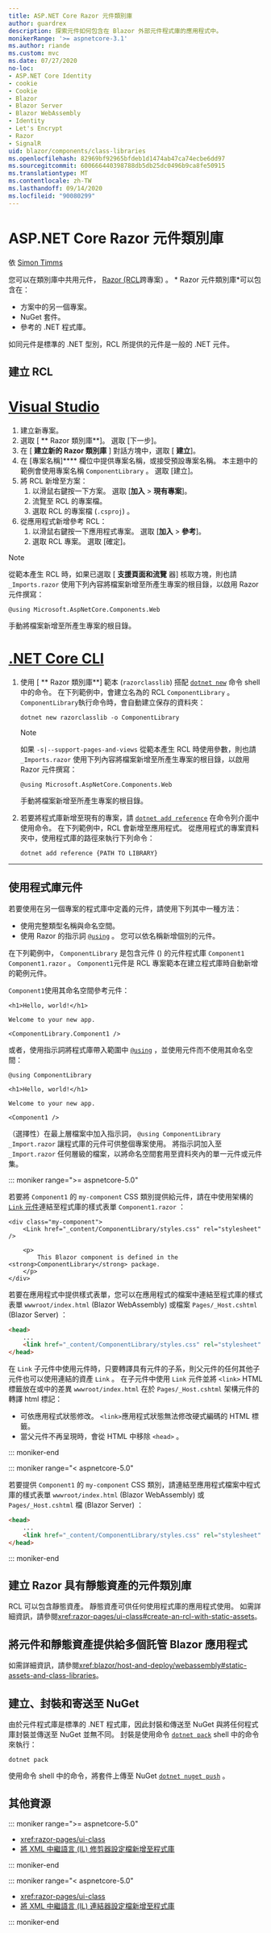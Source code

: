 ```yaml
---
title: ASP.NET Core Razor 元件類別庫
author: guardrex
description: 探索元件如何包含在 Blazor 外部元件程式庫的應用程式中。
monikerRange: '>= aspnetcore-3.1'
ms.author: riande
ms.custom: mvc
ms.date: 07/27/2020
no-loc:
- ASP.NET Core Identity
- cookie
- Cookie
- Blazor
- Blazor Server
- Blazor WebAssembly
- Identity
- Let's Encrypt
- Razor
- SignalR
uid: blazor/components/class-libraries
ms.openlocfilehash: 82969bf92965bfdeb1d1474ab47ca74ecbe6dd97
ms.sourcegitcommit: 600666440398788db5db25dc0496b9ca8fe50915
ms.translationtype: MT
ms.contentlocale: zh-TW
ms.lasthandoff: 09/14/2020
ms.locfileid: "90080299"
---
```

# <a name="aspnet-core-no-locrazor-components-class-libraries"></a>ASP.NET Core Razor 元件類別庫

依 [Simon Timms](https://github.com/stimms)

您可以在類別庫中共用元件， [ Razor (RCL](xref:razor-pages/ui-class)跨專案) 。 * Razor 元件類別庫*可以包含在：

* 方案中的另一個專案。
* NuGet 套件。
* 參考的 .NET 程式庫。

如同元件是標準的 .NET 型別，RCL 所提供的元件是一般的 .NET 元件。

## <a name="create-an-rcl"></a>建立 RCL

# <a name="visual-studio"></a>[Visual Studio](#tab/visual-studio)

1. 建立新專案。
1. 選取 [ ** Razor 類別庫**]。 選取 [下一步]。
1. 在 [ **建立新的 Razor 類別庫** ] 對話方塊中，選取 [ **建立**]。
1. 在 [專案名稱]**** 欄位中提供專案名稱，或接受預設專案名稱。 本主題中的範例會使用專案名稱 `ComponentLibrary` 。 選取 [建立]。
1. 將 RCL 新增至方案：
   1. 以滑鼠右鍵按一下方案。 選取 [**加入**  >  **現有專案**]。
   1. 流覽至 RCL 的專案檔。
   1. 選取 RCL 的專案檔 (`.csproj`) 。
1. 從應用程式新增參考 RCL：
   1. 以滑鼠右鍵按一下應用程式專案。 選取 [**加入**  >  **參考**]。
   1. 選取 RCL 專案。 選取 [確定]。

> [!NOTE]
> 從範本產生 RCL 時，如果已選取 [ **支援頁面和流覽** 器] 核取方塊，則也請 `_Imports.razor` 使用下列內容將檔案新增至所產生專案的根目錄，以啟用 Razor 元件撰寫：
>
> ```razor
> @using Microsoft.AspNetCore.Components.Web
> ```
>
> 手動將檔案新增至所產生專案的根目錄。

# <a name="net-core-cli"></a>[.NET Core CLI](#tab/netcore-cli)

1. 使用 [ ** Razor 類別庫**] 範本 (`razorclasslib`) 搭配 [`dotnet new`](/dotnet/core/tools/dotnet-new) 命令 shell 中的命令。 在下列範例中，會建立名為的 RCL `ComponentLibrary` 。 `ComponentLibrary`執行命令時，會自動建立保存的資料夾：

   ```dotnetcli
   dotnet new razorclasslib -o ComponentLibrary
   ```

   > [!NOTE]
   > 如果 `-s|--support-pages-and-views` 從範本產生 RCL 時使用參數，則也請 `_Imports.razor` 使用下列內容將檔案新增至所產生專案的根目錄，以啟用 Razor 元件撰寫：
   >
   > ```razor
   > @using Microsoft.AspNetCore.Components.Web
   > ```
   >
   > 手動將檔案新增至所產生專案的根目錄。

1. 若要將程式庫新增至現有的專案，請 [`dotnet add reference`](/dotnet/core/tools/dotnet-add-reference) 在命令列介面中使用命令。 在下列範例中，RCL 會新增至應用程式。 從應用程式的專案資料夾中，使用程式庫的路徑來執行下列命令：

   ```dotnetcli
   dotnet add reference {PATH TO LIBRARY}
   ```

---

## <a name="consume-a-library-component"></a>使用程式庫元件

若要使用在另一個專案的程式庫中定義的元件，請使用下列其中一種方法：

* 使用完整類型名稱與命名空間。
* 使用 Razor 的指示詞 [`@using`](xref:mvc/views/razor#using) 。 您可以依名稱新增個別的元件。

在下列範例中， `ComponentLibrary` 是包含元件 () 的元件程式庫 `Component1` `Component1.razor` 。 `Component1`元件是 RCL 專案範本在建立程式庫時自動新增的範例元件。

`Component1`使用其命名空間參考元件：

```razor
<h1>Hello, world!</h1>

Welcome to your new app.

<ComponentLibrary.Component1 />
```

或者，使用指示詞將程式庫帶入範圍中 [`@using`](xref:mvc/views/razor#using) ，並使用元件而不使用其命名空間：

```razor
@using ComponentLibrary

<h1>Hello, world!</h1>

Welcome to your new app.

<Component1 />
```

（選擇性）在最上層檔案中加入指示詞， `@using ComponentLibrary` `_Import.razor` 讓程式庫的元件可供整個專案使用。 將指示詞加入至 `_Import.razor` 任何層級的檔案，以將命名空間套用至資料夾內的單一元件或元件集。

::: moniker range=">= aspnetcore-5.0"

若要將 `Component1` 的 `my-component` CSS 類別提供給元件，請在中使用架構的[ `Link` 元件](xref:blazor/fundamentals/additional-scenarios#influence-html-head-tag-elements)連結至程式庫的樣式表單 `Component1.razor` ：

```razor
<div class="my-component">
    <Link href="_content/ComponentLibrary/styles.css" rel="stylesheet" />

    <p>
        This Blazor component is defined in the <strong>ComponentLibrary</strong> package.
    </p>
</div>
```

若要在應用程式中提供樣式表單，您可以在應用程式的檔案中連結至程式庫的樣式表單 `wwwroot/index.html` (Blazor WebAssembly) 或檔案 `Pages/_Host.cshtml` (Blazor Server) ：

```html
<head>
    ...
    <link href="_content/ComponentLibrary/styles.css" rel="stylesheet" />
</head>
```

在 `Link` 子元件中使用元件時，只要轉譯具有元件的子系，則父元件的任何其他子元件也可以使用連結的資產 `Link` 。 在子元件中使用 `Link` 元件並將 `<link>` HTML 標籤放在或中的差異 `wwwroot/index.html` 在於 `Pages/_Host.cshtml` 架構元件的轉譯 html 標記：

* 可依應用程式狀態修改。 `<link>`應用程式狀態無法修改硬式編碼的 HTML 標籤。
* 當父元件不再呈現時，會從 HTML 中移除 `<head>` 。

::: moniker-end

::: moniker range="< aspnetcore-5.0"

若要提供 `Component1` 的 `my-component` CSS 類別，請連結至應用程式檔案中程式庫的樣式表單 `wwwroot/index.html` (Blazor WebAssembly) 或 `Pages/_Host.cshtml` 檔 (Blazor Server) ：

```html
<head>
    ...
    <link href="_content/ComponentLibrary/styles.css" rel="stylesheet" />
</head>
```

::: moniker-end

## <a name="create-a-no-locrazor-components-class-library-with-static-assets"></a>建立 Razor 具有靜態資產的元件類別庫

RCL 可以包含靜態資產。 靜態資產可供任何使用程式庫的應用程式使用。 如需詳細資訊，請參閱<xref:razor-pages/ui-class#create-an-rcl-with-static-assets>。

## <a name="supply-components-and-static-assets-to-multiple-hosted-no-locblazor-apps"></a>將元件和靜態資產提供給多個託管 Blazor 應用程式

如需詳細資訊，請參閱<xref:blazor/host-and-deploy/webassembly#static-assets-and-class-libraries>。

## <a name="build-pack-and-ship-to-nuget"></a>建立、封裝和寄送至 NuGet

由於元件程式庫是標準的 .NET 程式庫，因此封裝和傳送至 NuGet 與將任何程式庫封裝並傳送至 NuGet 並無不同。 封裝是使用命令 [`dotnet pack`](/dotnet/core/tools/dotnet-pack) shell 中的命令來執行：

```dotnetcli
dotnet pack
```

使用命令 shell 中的命令，將套件上傳至 NuGet [`dotnet nuget push`](/dotnet/core/tools/dotnet-nuget-push) 。

## <a name="additional-resources"></a>其他資源

::: moniker range=">= aspnetcore-5.0"

* <xref:razor-pages/ui-class>
* [將 XML 中繼語言 (IL) 修剪器設定檔新增至程式庫](xref:blazor/host-and-deploy/configure-trimmer)

::: moniker-end

::: moniker range="< aspnetcore-5.0"

* <xref:razor-pages/ui-class>
* [將 XML 中繼語言 (IL) 連結器設定檔新增至程式庫](xref:blazor/host-and-deploy/configure-linker#add-an-xml-linker-configuration-file-to-a-library)

::: moniker-end
